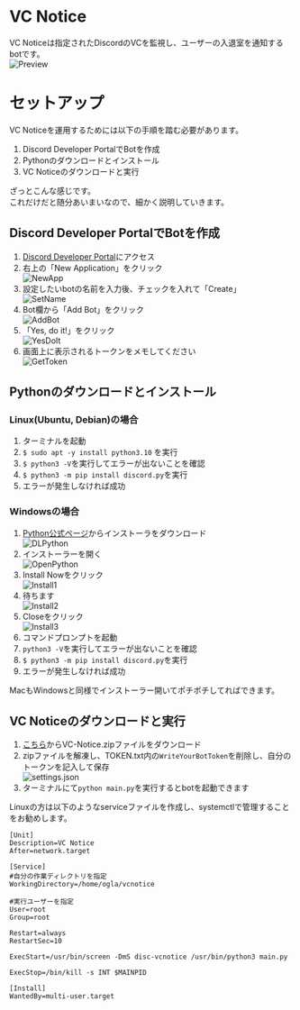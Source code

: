 # VC Notice
VC Noticeは指定されたDiscordのVCを監視し、ユーザーの入退室を通知するbotです。  
![Preview](./img/preview.png)


# セットアップ
VC Noticeを運用するためには以下の手順を踏む必要があります。  

1. Discord Developer PortalでBotを作成
2. Pythonのダウンロードとインストール
3. VC Noticeのダウンロードと実行

ざっとこんな感じです。  
これだけだと随分あいまいなので、細かく説明していきます。


## Discord Developer PortalでBotを作成

1. [Discord Developer Portal](https://discord.com/developers/applications)にアクセス
2. 右上の「New Application」をクリック  
![NewApp](./img/DiscordPortal1.png)
3. 設定したいbotの名前を入力後、チェックを入れて「Create」  
![SetName](./img/DiscordPortal2.png)
4. Bot欄から「Add Bot」をクリック  
![AddBot](./img/DiscordPortal3.png)
5. 「Yes, do it!」をクリック  
![YesDoIt](./img/DiscordPortal4.png)
6. 画面上に表示されるトークンをメモしてください  
![GetToken](./img/DiscordPortal5.png)


## Pythonのダウンロードとインストール

### Linux(Ubuntu, Debian)の場合
1. ターミナルを起動
2. `$ sudo apt -y install python3.10` を実行
3. `$ python3 -V`を実行してエラーが出ないことを確認
4. `$ python3 -m pip install discord.py`を実行
5. エラーが発生しなければ成功

### Windowsの場合

1. [Python公式ページ](https://www.python.org/downloads/)からインストーラをダウンロード  
![DLPython](./img/Install0.png)
2. インストーラーを開く  
![OpenPython](./img/OpenInstaller.png)
3. Install Nowをクリック  
![Install1](./img/Install1.png)
4. 待ちます  
![Install2](./img/Install2.png)
5. Closeをクリック  
![Install3](./img/Install3.png)
6. コマンドプロンプトを起動
7. `python3 -V`を実行してエラーが出ないことを確認
8. `$ python3 -m pip install discord.py`を実行
9. エラーが発生しなければ成功

MacもWindowsと同様でインストーラー開いてポチポチしてればできます。

## VC Noticeのダウンロードと実行
1. [こちら](https://github.com/ogLa-Production/VC-Notice/releases/latest)からVC-Notice.zipファイルをダウンロード
2. zipファイルを解凍し、TOKEN.txt内の`WriteYourBotToken`を削除し、自分のトークンを記入して保存  
![settings.json](img/WriteYourToken.png)
1. ターミナルにて`python main.py`を実行するとbotを起動できます

Linuxの方は以下のようなserviceファイルを作成し、systemctlで管理することをお勧めします。
```
[Unit]
Description=VC Notice
After=network.target

[Service]
#自分の作業ディレクトリを指定
WorkingDirectory=/home/ogla/vcnotice

#実行ユーザーを指定
User=root
Group=root

Restart=always
RestartSec=10

ExecStart=/usr/bin/screen -DmS disc-vcnotice /usr/bin/python3 main.py

ExecStop=/bin/kill -s INT $MAINPID

[Install]
WantedBy=multi-user.target
```